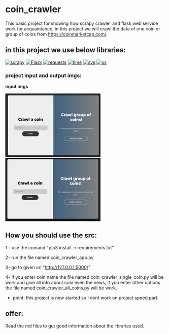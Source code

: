 # coin_crawler
This basic project for showing how scrapy crawler and flask web service work for acquaintance, in this project we will crawl the data of one coin or group of coins from https://coinmarketcap.com/.

## in this project we use below libraries:
<a href="https://github.com/amiriiw"><img alt="scrapy" src="https://img.shields.io/badge/scrapy-60A839?style=for-the-badge&logo=scrapy&logoColor=f5f5f5"></a>
<a href="https://github.com/amiriiw"><img alt="Flask" src="https://img.shields.io/badge/Flask-000000?style=for-the-badge&logo=flask&logoColor=f5f5f5"></a>
<a href="https://github.com/amiriiw"><img alt="requests" src="https://img.shields.io/badge/requests-333333?style=for-the-badge"></a>
<a href="https://github.com/amiriiw"><img alt="time" src="https://img.shields.io/badge/time-B366F6?style=for-the-badge"></a>
<a href="https://github.com/amiriiw"><img alt="sys" src="https://img.shields.io/badge/sys-4951F5?style=for-the-badge"></a>
<a href="https://github.com/amiriiw"><img alt="os" src="https://img.shields.io/badge/os-B10000?style=for-the-badge"></a>

### project input and output imgs:
**input imgs**

<img src="https://github.com/amiriiw/coin_crawler/blob/main/Coin%20crawler/imgs/crawl_coin.png" alt="Image 1" width="300" height="200"> <img src="https://github.com/amiriiw/coin_crawler/blob/main/Coin%20crawler/imgs/crawl_option.png" alt="Image 2" width="300" height="200">



## How you should use the src:
1 - use the comand "pip3 install -r requirements.txt"

2- run the file named coin_crawler_app.py 

3- go to given url "http://127.0.0.1:5000/"

4- if you enter coin name the file named coin_crawler_single_coin.py will be work and give all info about coin even the news, if you enter other options the file named coin_crawler_all_coins.py will be work.
  - point: this project is new started so i dont work on project speed part.

## offer:
Read the md files to get good information about the libraries used.
